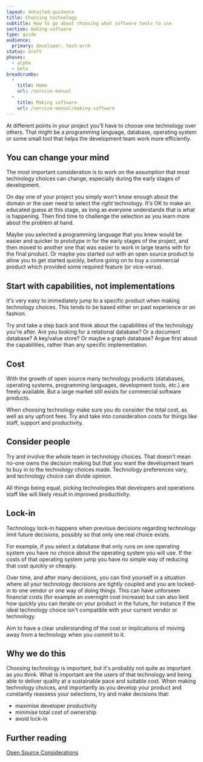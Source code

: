 ```yaml
---
layout: detailed-guidance
title: Choosing technology
subtitle: How to go about choosing what software tools to use
section: making-software
type: guide
audience:
  primary: developer, tech-arch
status: draft
phases:
  - alpha
  - beta
breadcrumbs:
  -
    title: Home
    url: /service-manual
  -
    title: Making software
    url: /service-manual/making-software
---
```


At different points in your project you'll have to choose one technology over others. That might be a programming language, database, operating system or some small tool that helps the development team work more efficiently.

## You can change your mind

The most important consideration is to work on the assumption that most technology choices can change, especially during the early stages of development. 

On day one of your project you simply won't know enough about the domain or the user need to select the _right_ technology. It's OK to make an educated guess at this stage, as long as everyone understands that is what is happening. Then find time to challenge the selection as you learn more about the problem at hand.

Maybe you selected a programming language that you knew would be easier and quicker to prototype in for the early stages of the project, and then moved to another one that was easier to work in large teams with for the final product. Or maybe you started out with an open source product to allow you to get started quickly, before going on to buy a commercial product which provided some required feature (or vice-versa).

## Start with capabilities, not implementations

It's very easy to immediately jump to a specific product when making technology choices. This tends to be based either on past experience or on fashion. 

Try and take a step back and think about the capabilities of the technology you're after. Are you looking for a relational database? Or a document database? A key/value store? Or maybe a graph database? Argue first about the capabilities, rather than any specific implementation.

## Cost

With the growth of open source many technology products (databases, operating systems, programming languages, development tools, etc.) are freely available. But a large market still exists for commercial software products. 

When choosing technology make sure you do consider the total cost, as well as any upfront fees. Try and take into consideration costs for things like staff, support and productivity.

## Consider people

Try and involve the whole team in technology choices. That doesn't mean no-one owns the decision making but that you want the development team to buy in to the technology choices made. Technology preferences vary, and technology choice can divide opinion. 

All things being equal, picking technologies that developers and operations staff like will likely result in improved productivity.

## Lock-in

Technology lock-in happens when previous decisions regarding technology limit future decisions, possibly so that only one real choice exists.

For example, if you select a database that only runs on one operating system you have no choice about the operating system you will use. If the costs of that operating system jump you have no simple way of reducing that cost quickly or cheaply.

Over time, and after many decisions, you can find yourself in a situation where all your technology decisions are tightly coupled and you are locked-in to one vendor or one way of doing things. This can have unforseen financial costs (for example an overnight cost increase) but can also limit how quickly you can iterate on your product in the future, for instance if the ideal technology choice isn't compatible with your current vendor or technology.

Aim to have a clear understanding of the cost or implications of moving away from a technology when you commit to it.

## Why we do this

Choosing technology is important, but it's probably not quite as important as you think. What is important are the users of that technology and being able to deliver quality at a sustainable pace and suitable cost. When making technology choices, and importantly as you develop your product and constantly reassess your selections, try and make decisions that:

* maximise developer productivity
* minimise total cost of ownership
* avoid lock-in

## Further reading

[Open Source Considerations](/service-manual/making-software/open-source.html)
